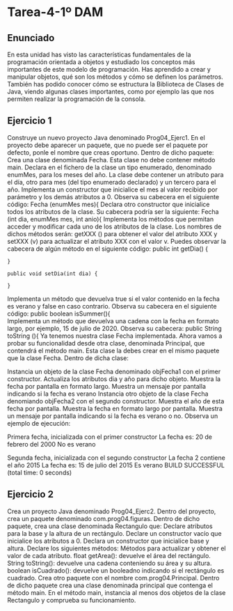 # Tarea-4-1º DAM
## Enunciado
En esta unidad has visto las características fundamentales de la programación orientada a objetos y estudiado los conceptos más importantes de este modelo de programación. Has aprendido a crear y manipular objetos, qué son los métodos y cómo se definen los parámetros. También has podido conocer cómo se estructura la Biblioteca de Clases de Java, viendo algunas clases importantes, como por ejemplo las que nos permiten realizar la programación de la consola.

##  Ejercicio 1

Construye un nuevo proyecto Java denominado Prog04_Ejerc1. En el proyecto debe aparecer un paquete, que no puede ser el paquete por defecto, ponle el nombre que creas oportuno. Dentro de dicho paquete:
Crea una clase denominada Fecha. Esta clase no debe contener método main.
Declara en el fichero de la clase un tipo enumerado, denominado enumMes, para los meses del año.
La clase debe contener un atributo para el día, otro para mes (del tipo enumerado declarado) y un tercero para el año.
Implementa un constructor que inicialice el mes al valor recibido por parámetro y los demás atributos a 0. Observa su cabecera en el siguiente código:
Fecha (enumMes mes){ 
Declara otro constructor que inicialice todos los atributos de la clase. Su cabecera podría ser la siguiente:
Fecha (int dia, enumMes mes, int anio){
Implementa los métodos que permitan acceder y modificar cada uno de los atributos de la clase. Los nombres de dichos métodos serán: getXXX () para obtener el valor del atributo XXX y setXXX (v) para actualizar el atributo XXX con el valor v. Puedes observar la cabecera de algún método en el siguiente código:
    public int getDia() {

    }

    public void setDia(int dia) {

    }
Implementa un método que devuelva true si el valor contenido en la fecha es verano y false en caso contrario. Observa su cabecera en el siguiente código:
    public boolean isSummer(){  
Implementa un método que devuelva una cadena con la fecha en formato largo, por ejemplo, 15 de julio de 2020. Observa su cabecera:
public String toString (){
Ya tenemos nuestra clase Fecha implementada. Ahora vamos a probar su funcionalidad desde otra clase, denominada Principal, que contendrá el método main. Esta clase la debes crear en el mismo paquete que la clase Fecha. Dentro de dicha clase:

Instancia un objeto de la clase Fecha denominado objFecha1 con el primer constructor.
Actualiza los atributos dia y año para dicho objeto.
Muestra la fecha por pantalla en formato largo.
Muestra un mensaje por pantalla indicando si la fecha es verano
Instancia otro objeto de la clase Fecha denomiando objFecha2 con el segundo constructor.
Muestra el año de esta fecha por pantalla.
Muestra la fecha en formato largo por pantalla.
Muestra un mensaje por pantalla indicando si la fecha es verano o no.
Observa un ejemplo de ejecución:

Primera fecha, inicializada con el primer constructor
La fecha es: 20 de febrero del 2000
No es verano

Segunda fecha, inicializada con el segundo constructor
La fecha 2 contiene el año 2015
La fecha es: 15 de julio del 2015
Es verano
BUILD SUCCESSFUL (total time: 0 seconds)
## Ejercicio 2

Crea un proyecto Java denominado Prog04_Ejerc2.
Dentro del proyecto, crea un paquete denominado com.prog04.figuras.
Dentro de dicho paquete, crea una clase denominada Rectangulo que:
Declare atributos para la base y la altura de un rectángulo.
Declare un constructor vacío que inicialice los atributos a 0.
Declara un constructor que inicialice base y altura.
Declare los siguientes métodos:
Métodos para actualizar y obtener el valor de cada atributo.
float getArea(): devuelve el área del rectángulo.
String toString(): devuelve una cadena conteniendo su área y su altura.
boolean isCuadrado(): devuelve un booleadno indicando si el rectángulo es cuadrado.
Crea otro paquete con el nombre com.prog04.Principal.
Dentro de dicho paquete crea una clase denominada principal que contenga el método main.
En el método main, instancia al menos dos objetos de la clase Rectangulo y comprueba su funcionamiento.
